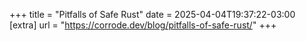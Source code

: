 +++
title = "Pitfalls of Safe Rust"
date = 2025-04-04T19:37:22-03:00
[extra]
url = "https://corrode.dev/blog/pitfalls-of-safe-rust/"
+++
